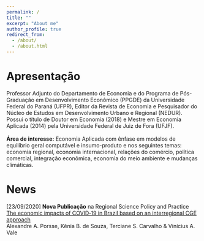 ```yaml
---
permalink: /
title: ""
excerpt: "About me"
author_profile: true
redirect_from: 
  - /about/
  - /about.html
---
```


# Apresentação

Professor Adjunto do Departamento de Economia e do Programa de Pós-Graduação em Desenvolvimento Econômico (PPGDE) da Universidade Federal do Paraná (UFPR), Editor da Revista de Economia e Pesquisador do Núcleo de Estudos em Desenvolvimento Urbano e Regional (NEDUR). Possui o título de Doutor em Economia (2018) e Mestre em Economia Aplicada (2014) pela Universidade Federal de Juiz de Fora (UFJF).\
\
**Área de interesse:** Economia Aplicada com ênfase em modelos de equilíbrio geral computável e insumo-produto e nos seguintes temas: economia regional, economia internacional, relações do comércio, política comercial, integração econômica, economia do meio ambiente e mudanças climáticas.

# News

[23/09/2020] **Nova Publicação** na Regional Science Policy and Practice\
[The economic impacts of COVID‐19 in Brazil based on an interregional CGE approach](https://doi.org/10.1111/rsp3.12354)\
Alexandre A. Porsse, Kênia B. de Souza, Terciane S. Carvalho & Vinícius A. Vale
